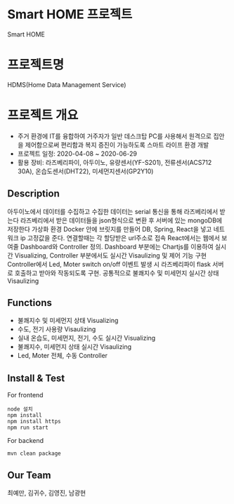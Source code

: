 # Smart HOME 프로젝트
Smart HOME

# 프로젝트명
HDMS(Home Data Management Service)

# 프로젝트 개요
- 주거 환경에 IT를 융합하여 거주자가 일반 데스크탑 PC를 사용해서 원격으로 집안을 제어함으로써 
  편리함과 복지 증진이 가능하도록 스마트 라이프 환경 개발
- 프로젝트 일정: 2020-04-08 ~ 2020-06-29
- 활용 장비: 라즈베리파이, 아두이노, 유량센서(YF-S201), 전류센서(ACS712 30A), 온습도센서(DHT22), 미세먼지센서(GP2Y10)

## Description
아두이노에서 데이터를 수집하고 수집한 데이터는 serial 통신을 통해 라즈베리에서 받는다
라즈베리에서 받은 데이터들을 json형식으로 변환 후 서버에 있는 mongoDB에 저장한다
가상화 환경 Docker 안에 브릿지를 만들어 DB, Spring, React을 넣고 네트워크 ip 고정값을 준다. 연결할때는 각 할당받은 url주소로 접속
React에서는 웹에서 보여줄 Dashboard와 Controller 정의. Dashboard 부분에는 Chartjs를 이용하여 실시간 Visualizing, 
Controller 부분에서도 실시간 Visaulizing 및 제어 기능 구현
Controller에서 Led, Moter switch on/off 이벤트 발생 시 라즈베리파이 flask 서버로 호출하고 받아와 작동되도록 구현.
공통적으로 불쾌지수 및 미세먼지 실시간 상태 Visaulizing

## Functions
- 불쾌지수 및 미세먼지 상태 Visualizing
- 수도, 전기 사용량 Visaulizing
- 실내 온습도, 미세먼지, 전기, 수도 실시간 Visualizing
- 불쾌지수, 미세먼지 상태 실시간 Visaulizing
- Led, Moter 전체, 수동 Controller

## Install & Test
For frontend
```
node 설치
npm install
npm install https
npm run start
```

For backend
```
mvn clean package
```

## Our Team
최예만, 김귀수, 김영진, 남광현
